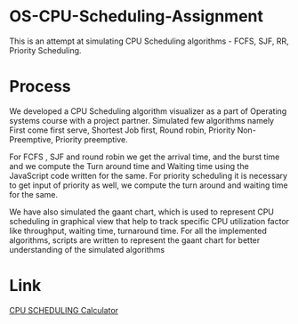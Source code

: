 # OS-CPU-Scheduling-Assignment
This is an attempt at simulating CPU Scheduling algorithms - FCFS, SJF, RR, Priority Scheduling.

# Process


We developed a CPU Scheduling algorithm visualizer as a part of Operating systems course with a project partner. Simulated few algorithms namely First come first serve, Shortest Job first, Round robin, Priority Non-Preemptive, Priority preemptive. 

For FCFS , SJF and round robin we get the arrival time, and the burst time and we compute the Turn around time and Waiting time using the JavaScript code written for the same. For priority scheduling it is necessary to get input of priority as well, we compute the turn around and waiting time for the same. 

We have also simulated the gaant chart, which is used to represent CPU scheduling in graphical view that help to track specific CPU utilization factor like throughput, waiting time, turnaround time. For all the implemented algorithms, scripts are written to represent the gaant chart for better understanding of the simulated algorithms

# Link 

[CPU SCHEDULING Calculator ]()

